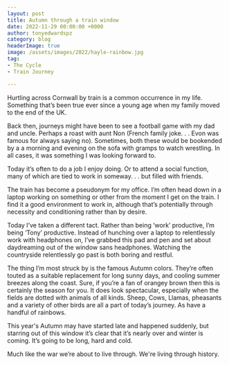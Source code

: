 ```yaml
---
layout: post
title: Autumn through a train window
date: 2022-11-29 00:00:00 +0000
author: tonyedwardspz
category: blog
headerImage: true
image: /assets/images/2022/hayle-rainbow.jpg
tag:
- The Cycle
- Train Journey

---
```


Hurtling across Cornwall by train is a common occurrence in my life. Something that’s been true ever since a young age when my family moved to the end of the UK.

Back then, journeys might have been to see a football game with my dad and uncle. Perhaps a roast with aunt Non (French family joke. . . Evon was famous for always saying no). Sometimes, both these would be bookended by a a morning and evening on the sofa with gramps to watch wrestling. In all cases, it was something I was looking forward to.

Today it’s often to do a job I enjoy doing. Or to attend a social function, many of which are tied to work in someway. . . but filled with friends. 

The train has become a pseudonym for my office. I’m often head down in a laptop working on something or other from the moment I get on the train. I find it a good environment to work in, although that’s potentially through necessity and conditioning rather than by desire.

Today I’ve taken a different tact. Rather than being ‘work’ productive, I’m being ‘Tony’ productive. Instead of hunching over a laptop to relentlessly work with headphones on, I’ve grabbed this pad and pen and set about daydreaming out of the window sans headphones. Watching the countryside relentlessly go past is both boring and restful.

The thing I’m most struck by is the famous Autumn colors. They’re often touted as a suitable replacement for long sunny days, and cooling summer breezes along the coast. Sure, if you’re a fan of orangey brown then this is certainly the season for you. It does look spectacular, especially when the fields are dotted with animals of all kinds. Sheep, Cows, Llamas, pheasants and a variety of other birds are all a part of today’s journey. As have a handful of rainbows.

This year's Autumn may have started late and happened suddenly, but starring out of this window it’s clear that it’s nearly over and winter is coming. It’s going to be long, hard and cold.

Much like the war we’re about to live through. We're living through history.
